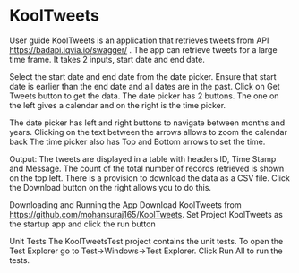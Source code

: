 # KoolTweets

User guide
KoolTweets is an application that retrieves tweets from API https://badapi.iqvia.io/swagger/ .
The app can retrieve tweets for a large time frame. It takes 2 inputs, start date and end date. 
 
Select the start date and end date from the date picker. Ensure that start date is earlier than the end date and all dates are in the past. Click on Get Tweets button to get the data. 
The date picker has 2 buttons. The one on the left gives a calendar and on the right is the time picker.
 
The date picker has left and right buttons to navigate between months and years. Clicking on the text between the arrows allows to zoom the calendar back
The time picker also has Top and Bottom arrows to set the time. 

Output:
The tweets are displayed in a table with headers ID, Time Stamp and Message. The count of the total number of records retrieved is shown on the top left. There is a provision to download the data as a CSV file. Click the Download button on the right allows you to do this.



Downloading and Running the App
Download KoolTweets from https://github.com/mohansuraj165/KoolTweets.
Set Project KoolTweets as the startup app and click the run button  

Unit Tests
The KoolTweetsTest project contains the unit tests. 
To open the Test Explorer go to Test->Windows->Test Explorer. Click Run All to run the tests.
